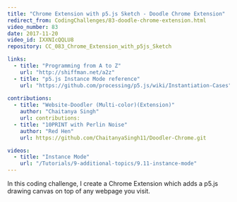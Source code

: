 ```yaml
---
title: "Chrome Extension with p5.js Sketch - Doodle Chrome Extension"
redirect_from: CodingChallenges/83-doodle-chrome-extension.html
video_number: 83
date: 2017-11-20
video_id: IXXNIcQQLU8
repository: CC_083_Chrome_Extension_with_p5js_Sketch

links:
  - title: "Programming from A to Z"
    url: "http://shiffman.net/a2z"
  - title: "p5.js Instance Mode reference"
    url: "https://github.com/processing/p5.js/wiki/Instantiation-Cases"
   
contributions:
  - title: "Website-Doodler (Multi-color)(Extension)"
    author: "Chaitanya Singh"
    url: contributions:
  - title: "10PRINT with Perlin Noise"
    author: "Red Hen"
    url: https://github.com/ChaitanyaSingh11/Doodler-Chrome.git

videos:
  - title: "Instance Mode"
    url: "/Tutorials/9-additional-topics/9.11-instance-mode"
---
```


In this coding challenge, I create a Chrome Extension which adds a p5.js drawing canvas on top of any webpage you visit.
